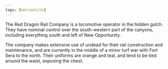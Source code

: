 ```yaml
---
tags: [mercantile]
---
```


The Red Dragon Rail Company is a locomotive operator in the hidden gulch. They have nominal control over the south-western part of the canyons, including everything south and left of New Opportunity.

The company makes extensive use of undead for their rail construction and maintenance, and are currently in the middle of a minor turf war with Fort Sera to the north. Their uniforms are orange and teal, and tend to be tied around the waist, exposing the chest.
